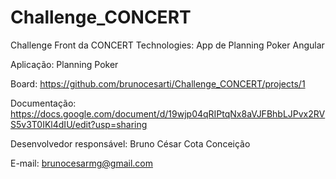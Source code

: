# Challenge_CONCERT
Challenge Front da CONCERT Technologies: App de Planning Poker Angular

Aplicação: Planning Poker

Board: https://github.com/brunocesarti/Challenge_CONCERT/projects/1

Documentação: https://docs.google.com/document/d/19wjp04qRIPtqNx8aVJFBhbLJPvx2RVS5v3T0IKl4dIU/edit?usp=sharing

Desenvolvedor responsável: Bruno César Cota Conceição

E-mail: brunocesarmg@gmail.com
